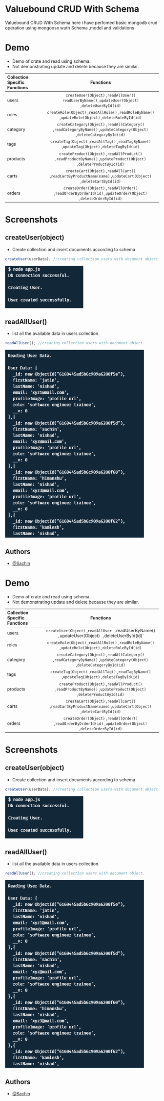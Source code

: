# Valuebound CRUD With Schema

Valuebound CRUD With Schema
here i have perfomed basic mongodb crud operation using mongoose wuth Schema ,model and validations

# Demo

- Demo of crate and read using schema.
- Not demonstrating update and delete because they are similar.

| Collection Specific Functions |                                                         Functions                                                         |
| :---------------------------- | :-----------------------------------------------------------------------------------------------------------------------: |
| users                         |         `createUser(Object)` ,`readAllUser()` <br> `readUserByName()` ,`updateUser(Object)` ,`deleteUserById(id)`         |
| roles                         |           `createRole(Object)` ,`readAllRole()` ,`readRoleByName()` ,`updateRole(Object)` ,`deleteRoleById(id)`           |
| category                      | `createCategory(Object)` ,`readAllCategory()` ,`readCategoryByName()` ,`updateCategory(Object)` ,`deleteCategoryById(id)` |
| tags                          |             `createTag(Object)` ,`readAllTag()` ,`readTagByName()` ,`updateTag(Object)` ,`deleteTagById(id)`              |
| products                      |   `createProduct(Object)` ,`readAllProduct()` ,`readProductByName()` ,`updateProduct(Object)` ,`deleteProductById(id)`    |
| carts                         |     `createCart(Object)` ,`readAllCart()` ,`readCartByProductName(name)` ,`updateCart(Object)` ,`deleteCartById(id)`      |
| orders                        |      `createOrder(Object)` ,`readAllOrder()` ,`readOrderByOrderId(id)` ,`updateOrder(Object)` ,`deleteOrderById(id)`      |

# Screenshots

## createUser(object)

- Create collection and insert documents according to schema

```javascript
createUser(userData); //creating collection users with document object.
```

![createUser](https://github.com/nishad8898/valuebound-crud-with-schema/blob/master/screenshots/create%20collection.png?raw=true)

## readAllUser()

- list all the available data in users collection.

```javascript
readAllUser(); //creating collection users with document object.
```

![readAllUser](https://github.com/nishad8898/valuebound-crud-with-schema/blob/master/screenshots/reading%20documents.png?raw=true)

## Authors

- [@Sachin](https://www.instagram.com/nishad8898)

# Demo

- Demo of crate and read using schema.
- Not demonstrating update and delete because they are similar.

| Collection Specific Functions |                                                         Functions                                                         |
| :---------------------------- | :-----------------------------------------------------------------------------------------------------------------------: |
| users                         |            `createUser(Object)` ,`readAllUser ,`readUserByName()` ,`updateUser(Object)` ,`deleteUserById(id)`             |
| roles                         |           `createRole(Object)` ,`readAllRole()` ,`readRoleByName()` ,`updateRole(Object)` ,`deleteRoleById(id)`           |
| category                      | `createCategory(Object)` ,`readAllCategory()` ,`readCategoryByName()` ,`updateCategory(Object)` ,`deleteCategoryById(id)` |
| tags                          |             `createTag(Object)` ,`readAllTag()` ,`readTagByName()` ,`updateTag(Object)` ,`deleteTagById(id)`              |
| products                      |   `createProduct(Object)` ,`readAllProduct()` ,`readProductByName()` ,`updateProduct(Object)` ,`deleteProductById(id)`    |
| carts                         |     `createCart(Object)` ,`readAllCart()` ,`readCartByProductName(name)` ,`updateCart(Object)` ,`deleteCartById(id)`      |
| orders                        |      `createOrder(Object)` ,`readAllOrder()` ,`readOrderByOrderId(id)` ,`updateOrder(Object)` ,`deleteOrderById(id)`      |

# Screenshots

## createUser(object)

- Create collection and insert documents according to schema

```javascript
createUser(userData); //creating collection users with document object.
```

![createUser](https://github.com/nishad8898/valuebound-crud-with-schema/blob/master/screenshots/create%20collection.png?raw=true)

## readAllUser()

- list all the available data in users collection.

```javascript
readAllUser(); //creating collection users with document object.
```

![readAllUser](https://github.com/nishad8898/valuebound-crud-with-schema/blob/master/screenshots/reading%20documents.png?raw=true)

## Authors

- [@Sachin](https://www.instagram.com/nishad8898)
